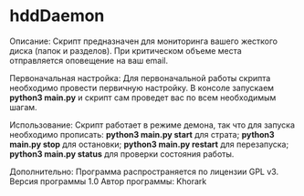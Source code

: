 # hddDaemon

Описание:
    Скрипт предназначен для мониторинга вашего жесткого диска (папок и разделов).
    При критическом объеме места отправляется оповещение на ваш email.

Первоначальная настройка:
    Для первоначальной работы скрипта необходимо провести первичную настройку.
    В консоле запускаем <b>python3 main.py</b> и скрипт сам проведет вас по всем необходимым шагам.

Использование:
    Скрипт работает в режиме демона, так что для запуска необходимо прописать:
    <b>python3 main.py start</b> для страта;
    <b>python3 main.py stop</b> для остановки;
    <b>python3 main.py restart</b> для перезапуска;
    <b>python3 main.py status</b> для проверки состояния работы.


Дополнительно:
    Программа распространяется по лицензии GPL v3.
    Версия программы 1.0
    Автор программы: Khorark